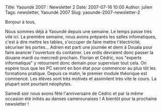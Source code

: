 Title: Yaoundé 2007 : Newsletter 2
Date: 2007-07-16 10:00
Author: julien
Tags: newsletter, Yaoundé 2007
Slug: yaounde-2007-newsletter-2

Bonjour à tous,

</p>
Nous sommes déjà à Yaoundé depuis une semaine. Le temps passe très vite
ici. La première semaine, nous avons préparés les salles infomatiques,
c'est à dire mettre les tables, s'occuper de faire mettre l'électricité,
sécuriser les portes... Adrien est parti une journée et demi à Douala
pour faire avancer l'ouverture du container. Les ordis devraient donc
passer la douane mardi ou mercredi prochain. Florian et Cédric, nos
"experts informatique" y retournent donc demain pour superviser tout
cela. On espère tous que les PC seront en bon état pour commencer au
plus tôt les formations pratique. Depuis ce matin, le premier module
théorique est commencé. Les élèves sont très motivés et assimilent très
vite le cours. La plupart sont pourtant néophytes.

</p>
Samedi soir nous avons fêté l'anniversaire de Cédric et par la même
occasion été initiés au danses camerounaises !  
A bientôt pour la prochaine newsletter !

</p>

